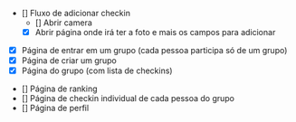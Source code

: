 - [] Fluxo de adicionar checkin
  - [] Abrir camera
  - [x] Abrir página onde irá ter a foto e mais os campos para adicionar
- [x] Página de entrar em um grupo (cada pessoa participa só de um grupo)
- [x] Página de criar um grupo 
- [x] Página do grupo (com lista de checkins)
- [] Página de ranking
- [] Página de checkin individual de cada pessoa do grupo
- [] Página de perfil
